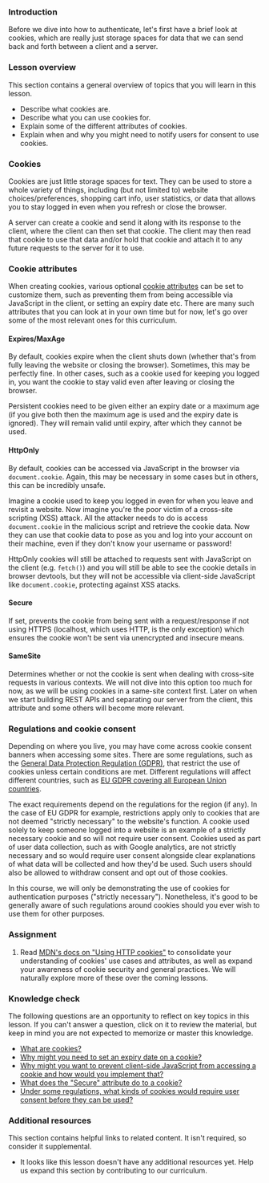 ### Introduction

Before we dive into how to authenticate, let's first have a brief look at cookies, which are really just storage spaces for data that we can send back and forth between a client and a server.

### Lesson overview

This section contains a general overview of topics that you will learn in this lesson.

- Describe what cookies are.
- Describe what you can use cookies for.
- Explain some of the different attributes of cookies.
- Explain when and why you might need to notify users for consent to use cookies.

### Cookies

Cookies are just little storage spaces for text. They can be used to store a whole variety of things, including (but not limited to) website choices/preferences, shopping cart info, user statistics, or data that allows you to stay logged in even when you refresh or close the browser.

A server can create a cookie and send it along with its response to the client, where the client can then set that cookie. The client may then read that cookie to use that data and/or hold that cookie and attach it to any future requests to the server for it to use.

### Cookie attributes

When creating cookies, various optional [cookie attributes](https://developer.mozilla.org/en-US/docs/Web/HTTP/Headers/Set-Cookie#attributes) can be set to customize them, such as preventing them from being accessible via JavaScript in the client, or setting an expiry date etc. There are many such attributes that you can look at in your own time but for now, let's go over some of the most relevant ones for this curriculum.

#### Expires/MaxAge

By default, cookies expire when the client shuts down (whether that's from fully leaving the website or closing the browser). Sometimes, this may be perfectly fine. In other cases, such as a cookie used for keeping you logged in, you want the cookie to stay valid even after leaving or closing the browser.

Persistent cookies need to be given either an expiry date or a maximum age (if you give both then the maximum age is used and the expiry date is ignored). They will remain valid until expiry, after which they cannot be used.

#### HttpOnly

By default, cookies can be accessed via JavaScript in the browser via `document.cookie`. Again, this may be necessary in some cases but in others, this can be incredibly unsafe.

Imagine a cookie used to keep you logged in even for when you leave and revisit a website. Now imagine you're the poor victim of a cross-site scripting (XSS) attack. All the attacker needs to do is access `document.cookie` in the malicious script and retrieve the cookie data. Now they can use that cookie data to pose as you and log into your account on their machine, even if they don't know your username or password!

HttpOnly cookies will still be attached to requests sent with JavaScript on the client (e.g. `fetch()`) and you will still be able to see the cookie details in browser devtools, but they will not be accessible via client-side JavaScript like `document.cookie`, protecting against XSS atacks.

#### Secure

If set, prevents the cookie from being sent with a request/response if not using HTTPS (localhost, which uses HTTP, is the only exception) which ensures the cookie won't be sent via unencrypted and insecure means.

#### SameSite

Determines whether or not the cookie is sent when dealing with cross-site requests in various contexts. We will not dive into this option too much for now, as we will be using cookies in a same-site context first. Later on when we start building REST APIs and separating our server from the client, this attribute and some others will become more relevant.

### Regulations and cookie consent

Depending on where you live, you may have come across cookie consent banners when accessing some sites. There are some regulations, such as the [General Data Protection Regulation (GDPR)](https://en.wikipedia.org/wiki/General_Data_Protection_Regulation), that restrict the use of cookies unless certain conditions are met. Different regulations will affect different countries, such as [EU GDPR covering all European Union countries](https://thoropass.com/blog/compliance/gdpr-countries/).

The exact requirements depend on the regulations for the region (if any). In the case of EU GDPR for example, restrictions apply only to cookies that are not deemed "strictly necessary" to the website's function. A cookie used solely to keep someone logged into a website is an example of a strictly necessary cookie and so will not require user consent. Cookies used as part of user data collection, such as with Google analytics, are not strictly necessary and so would require user consent alongside clear explanations of what data will be collected and how they'd be used. Such users should also be allowed to withdraw consent and opt out of those cookies.

In this course, we will only be demonstrating the use of cookies for authentication purposes ("strictly necessary"). Nonetheless, it's good to be generally aware of such regulations around cookies should you ever wish to use them for other purposes.

### Assignment

<div class="lesson-content__panel" markdown="1">

1. Read [MDN's docs on "Using HTTP cookies"](https://developer.mozilla.org/en-US/docs/Web/HTTP/Cookies) to consolidate your understanding of cookies' use cases and attributes, as well as expand your awareness of cookie security and general practices. We will naturally explore more of these over the coming lessons.

</div>

### Knowledge check

The following questions are an opportunity to reflect on key topics in this lesson. If you can't answer a question, click on it to review the material, but keep in mind you are not expected to memorize or master this knowledge.

- [What are cookies?](#introduction)
- [Why might you need to set an expiry date on a cookie?](#expiresmaxage)
- [Why might you want to prevent client-side JavaScript from accessing a cookie and how would you implement that?](#httponly)
- [What does the "Secure" attribute do to a cookie?](#secure)
- [Under some regulations, what kinds of cookies would require user consent before they can be used?](#regulations-and-cookie-consent)

### Additional resources

This section contains helpful links to related content. It isn't required, so consider it supplemental.

- It looks like this lesson doesn't have any additional resources yet. Help us expand this section by contributing to our curriculum.
